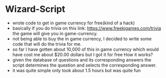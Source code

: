 # Wizard-Script
 - wrote code to get in game currency for free(kind of a hack)
 - basically if you do trivia on this link: https://www.freekigames.com/trivia the game will give you in game-currency.
 - not being able to buy the in game currency, I decided to write some code that will do the trivia for me. 
 - so far I have gotten about 10,000 of this in game currency which would have cost me about $20.00 dollars but I got it for free
 How it works?
  - given the database of questions and its corresponding answers the script determines the question and selects the corresponding answer.
   - it was quite simple only took about 1.5 hours but was quite fun
